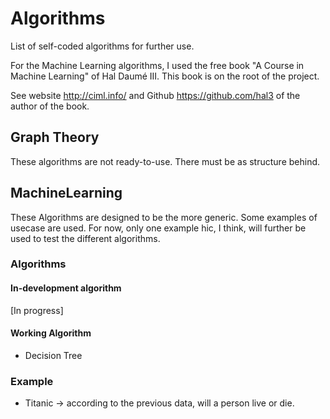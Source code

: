 # Algorithms
List of self-coded algorithms for further use. 

For the Machine Learning algorithms, I used the free book "A Course in Machine Learning" of Hal Daumé III. 
This book is on the root of the project.

See website http://ciml.info/ and Github https://github.com/hal3 of the author of the book.

## Graph Theory
These algorithms are not ready-to-use. There must be as structure behind.

## MachineLearning
These Algorithms are designed to be the more generic. Some examples of usecase are used.
For now, only one example hic, I think, will further be used to test the different algorithms.

### Algorithms

#### In-development algorithm

[In progress]

#### Working Algorithm

* Decision Tree

### Example

* Titanic -> according to the previous data, will a person live or die.

